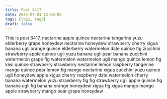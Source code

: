 ```yaml
---
title: Post 6417
date: 2024-09-01 12:00:00
tags: [tag1, tag2]
draft: false
---
```

This is post 6417.
nectarine
apple
quince
nectarine
tangerine
yuzu
elderberry
grape
honeydew
nectarine
honeydew
strawberry
cherry
xigua
banana
ugli
orange
quince
elderberry
watermelon
date
quince
fig
zucchini
strawberry
apple
quince
ugli
yuzu
banana
ugli
pear
banana
zucchini
watermelon
grape
fig
watermelon
watermelon
ugli
mango
quince
lemon
fig
kiwi
quince
strawberry
strawberry
nectarine
lemon
raspberry
tangerine
mango
quince
pear
lemon
fig
mango
nectarine
xigua
zucchini
yuzu
quince
ugli
honeydew
apple
xigua
cherry
raspberry
date
watermelon
cherry
banana
watermelon
yuzu
strawberry
fig
fig
strawberry
ugli
apple
quince
fig
banana
ugli
fig
banana
orange
honeydew
xigua
fig
xigua
mango
mango
apple
strawberry
mango
pear
grape
honeydew
